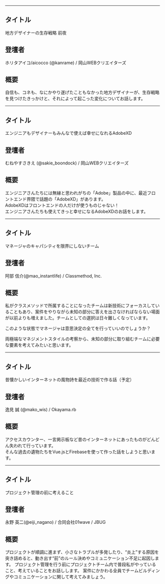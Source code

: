 ***

## タイトル

地方デザイナーの生存戦略 前夜

## 登壇者

ホリタアイコ/aicocco (@kanrame) / 岡山WEBクリエイターズ

## 概要

自信も、コネも、なにかやり遂げたこともなかった地方デザイナーが、生存戦略を見つけたきっかけと、それによって起こった変化についてお話します。

***

## タイトル

エンジニアもデザイナーもみんなで使えば幸せになれるAdobeXD

## 登壇者

むねやすさきえ (@sakie_boondock) / 岡山WEBクリエイターズ

## 概要

エンジニアさんたちには無縁と思われがちの「Adobe」製品の中に、最近フロントエンド界隈で話題の「AdobeXD」があります。  
AdobeXDはフロントエンドの人だけが使うものじゃない！  
エンジニアさんたちも使えてきっと幸せになるAdobeXDのお話をします。

***

## タイトル

マネージャのキャパシティを限界にしないチーム

## 登壇者

阿部 信介(@mao_instantlife) / Classmethod, Inc.

## 概要

私がクラスメソッドで所属することになったチームは新技術にフォーカスしていることもあり、案件をやりながら未知の部分に答えを出さなければならない場面が以前よりも増えました。チームとしての選択は日々難しくなっています。

このような状態でマネージャは意思決定の全てを行っていいのでしょうか？

両極端なマネジメントスタイルの考察から、未知の部分に取り組むチームに必要な要素を考えてみたいと思います。

***

## タイトル

昔懐かしいインターネットの風物詩を最近の技術で作る話（予定）

## 登壇者

逸見 誠 (@mako_wis) / Okayama.rb

## 概要

アクセスカウンター、一言掲示板など昔のインターネットにあったものがどんどん失われて行っています。  
そんな過去の遺物たちをVue.jsとFirebaseを使って作った話をしようと思います。

***

## タイトル

プロジェクト管理の前に考えること

## 登壇者

永野 英二(@eiji_nagano) / 合同会社01wave / JBUG

## 概要

プロジェクトが順調に進まず、小さなトラブルが多発したり、“炎上”する原因を突き詰めると、動き出す“前”のルール決めやコミュニケーション不足に起因します。
プロジェクト管理を行う前にプロジェクトチーム内で普段私がやっていること、考えていることをお話しします。 
案件にかかわる全員でチームビルディングやコミュニケーションに関して考えてみましょう。
